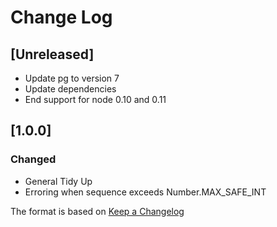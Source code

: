 # Change Log

## [Unreleased]
- Update pg to version 7
- Update dependencies
- End support for node 0.10 and 0.11

## [1.0.0]
### Changed
- General Tidy Up
- Erroring when sequence exceeds Number.MAX_SAFE_INT


The format is based on [Keep a Changelog](http://keepachangelog.com/)
